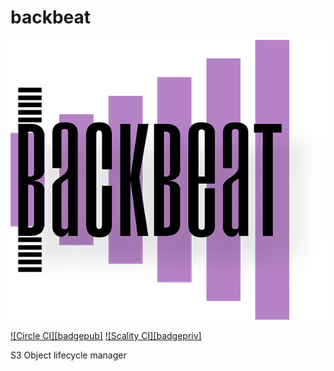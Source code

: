 # backbeat

![backbeat logo](res/backbeat-logo.png)

[![Circle CI][badgepub]](https://circleci.com/gh/scality/backbeat)
[![Scality CI][badgepriv]](http://ci.ironmann.io/gh/scality/backbeat)

S3 Object lifecycle manager

